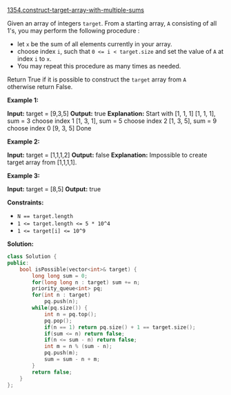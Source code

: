 [1354.construct-target-array-with-multiple-sums](https://leetcode.com/problems/construct-target-array-with-multiple-sums/)  

Given an array of integers `target`. From a starting array, `A` consisting of all 1's, you may perform the following procedure :

*   let `x` be the sum of all elements currently in your array.
*   choose index `i`, such that `0 <= i < target.size` and set the value of `A` at index `i` to `x`.
*   You may repeat this procedure as many times as needed.

Return True if it is possible to construct the `target` array from `A` otherwise return False.

**Example 1:**

**Input:** target = \[9,3,5\]
**Output:** true
**Explanation:** Start with \[1, 1, 1\] 
\[1, 1, 1\], sum = 3 choose index 1
\[1, 3, 1\], sum = 5 choose index 2
\[1, 3, 5\], sum = 9 choose index 0
\[9, 3, 5\] Done

**Example 2:**

**Input:** target = \[1,1,1,2\]
**Output:** false
**Explanation:** Impossible to create target array from \[1,1,1,1\].

**Example 3:**

**Input:** target = \[8,5\]
**Output:** true

**Constraints:**

*   `N == target.length`
*   `1 <= target.length <= 5 * 10^4`
*   `1 <= target[i] <= 10^9`  



**Solution:**  

```cpp
class Solution {
public:
    bool isPossible(vector<int>& target) {
        long long sum = 0;
        for(long long n : target) sum += n;
        priority_queue<int> pq;
        for(int n : target)
            pq.push(n);
        while(pq.size()) {
            int n = pq.top();
            pq.pop();
            if(n == 1) return pq.size() + 1 == target.size();
            if(sum <= n) return false;
            if(n <= sum - n) return false;
            int m = n % (sum - n);
            pq.push(m);
            sum = sum - n + m;
        }
        return false;
    }
};
```
      